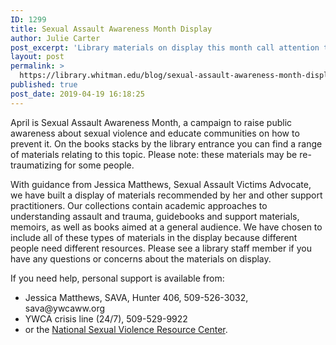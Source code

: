 ```yaml
---
ID: 1299
title: Sexual Assault Awareness Month Display
author: Julie Carter
post_excerpt: 'Library materials on display this month call attention to Sexual Assault Awareness Month. Please note: these materials may be re-traumatizing for some people.'
layout: post
permalink: >
  https://library.whitman.edu/blog/sexual-assault-awareness-month-display/
published: true
post_date: 2019-04-19 16:18:25
---
```

<!-- wp:paragraph -->
<p>April is Sexual Assault Awareness Month, a campaign to raise public awareness about sexual violence and educate communities on how to prevent it. On the books stacks by the library entrance you can find a range of materials relating to this topic. Please note: these materials may be re-traumatizing for some people.</p>
<!-- /wp:paragraph -->

<!-- wp:paragraph -->
<p>With guidance from Jessica Matthews, Sexual Assault Victims Advocate, we have built a display of materials recommended by her and other support practitioners. Our collections contain academic approaches to understanding assault and trauma, guidebooks and support materials, memoirs, as well as books aimed at a general audience. We have chosen to include all of these types of materials in the display because different people need different resources. Please see a library staff member if you have any questions or concerns about the materials on display.</p>
<!-- /wp:paragraph -->

<!-- wp:paragraph -->
<p>If you need help, personal support is available from:</p>
<!-- /wp:paragraph -->

<!-- wp:list -->
<ul><li>Jessica Matthews, SAVA, Hunter 406, 509-526-3032, sava@ywcaww.org</li><li> YWCA crisis line (24/7), 509-529-9922 </li><li> or the <a href="https://www.nsvrc.org/find-help">National Sexual Violence Resource Center</a>. </li></ul>
<!-- /wp:list -->

<!-- wp:paragraph -->
<p></p>
<!-- /wp:paragraph -->

<!-- wp:paragraph -->
<p></p>
<!-- /wp:paragraph -->